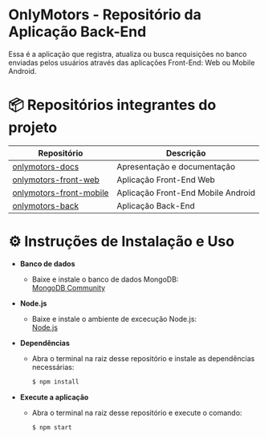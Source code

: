 # OnlyMotors - Repositório da Aplicação Back-End

Essa é a aplicação que registra, atualiza ou busca requisições no banco enviadas pelos usuários através das aplicações Front-End: Web ou Mobile Android.

# 📦 Repositórios integrantes do projeto

| Repositório                                                              | Descrição                          |
| ------------------------------------------------------------------------ | ---------------------------------- |
| [onlymotors-docs](https://github.com/doceGraceseCommerce/docesGraces)    | Apresentação e documentação        |
| [onlymotors-front-web](https://github.com/doceGraceseCommerce/client)    | Aplicação Front-End Web            |
| [onlymotors-front-mobile](https://github.com/doceGraceseCommerce/client) | Aplicação Front-End Mobile Android |
| [onlymotors-back](https://github.com/doceGraceseCommerce/server)         | Aplicação Back-End                 |


# ⚙️ Instruções de Instalação e Uso

<ul>
<li><b>Banco de dados</b></li>
<ul>
<li>Baixe e instale o banco de dados MongoDB:</li>
<a href="https://www.mongodb.com/try/download/community">MongoDB Community</a>
</ul>
</ul>

<ul>
<li><b>Node.js</b></li>
<ul>
<li>Baixe e instale o ambiente de excecução Node.js:</li>
<a href="https://nodejs.org/en/download">Node.js</a>
</ul>
</ul>

<ul>
<li><b>Dependências</b></li>
<ul>
<li>Abra o terminal na raiz desse repositório e instale as dependências necessárias:
<br/>

```bash
$ npm install
```

</li>
</ul>
</ul>

<ul>
<li><b>Execute a aplicação</b></li>
<ul>
<li>Abra o terminal na raiz desse repositório e execute o comando:
<br/>

```bash
$ npm start
```

</li>
</ul>
</ul>

